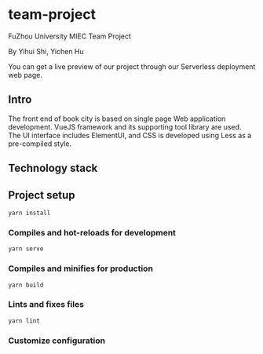 # team-project

FuZhou University MIEC Team Project

By Yihui Shi, Yichen Hu

You can get a live preview of our project through our Serverless deployment web page.

##  Intro

The front end of book city is based on single page Web application development. VueJS framework and its supporting tool library are used. The UI interface includes ElementUI, and CSS is developed using Less as a pre-compiled style.

## Technology stack



## Project setup

```
yarn install
```

### Compiles and hot-reloads for development

```
yarn serve
```

### Compiles and minifies for production

```
yarn build
```

### Lints and fixes files

```
yarn lint
```

### Customize configuration

